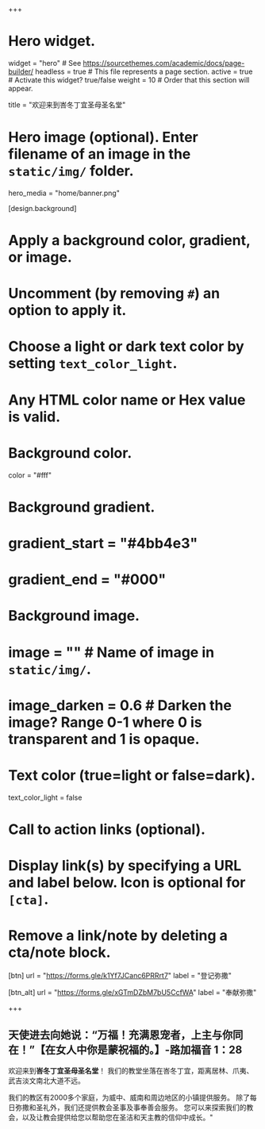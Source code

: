 +++
# Hero widget.
widget = "hero"  # See https://sourcethemes.com/academic/docs/page-builder/
headless = true  # This file represents a page section.
active = true  # Activate this widget? true/false
weight = 10  # Order that this section will appear.

title = "欢迎来到峇冬丁宜圣母圣名堂"

# Hero image (optional). Enter filename of an image in the `static/img/` folder.
hero_media = "home/banner.png"

[design.background]
  # Apply a background color, gradient, or image.
  #   Uncomment (by removing `#`) an option to apply it.
  #   Choose a light or dark text color by setting `text_color_light`.
  #   Any HTML color name or Hex value is valid.

  # Background color.
  color = "#fff"

  # Background gradient.
  # gradient_start = "#4bb4e3"
  # gradient_end = "#000"

  # Background image.
  # image = ""  # Name of image in `static/img/`.
  # image_darken = 0.6  # Darken the image? Range 0-1 where 0 is transparent and 1 is opaque.

  # Text color (true=light or false=dark).
  text_color_light = false

# Call to action links (optional).
#   Display link(s) by specifying a URL and label below. Icon is optional for `[cta]`.
#   Remove a link/note by deleting a cta/note block.
[btn]
  url = "https://forms.gle/k1Yf7JCanc6PRRrt7"
  label = "登记弥撒"

[btn_alt]
  url = "https://forms.gle/xGTmDZbM7bU5CcfWA"
  label = "奉献弥撒"

+++
## 天使进去向她说：“万福！充满恩宠者，上主与你同在！”【在女人中你是蒙祝福的。】**-路加福音 1：28**

欢迎来到**峇冬丁宜圣母圣名堂**！ 我们的教堂坐落在峇冬丁宜，距离居林、爪夷、武吉淡文南北大道不远。

我们的教区有2000多个家庭，为威中、威南和周边地区的小镇提供服务。 除了每日弥撒和圣礼外，我们还提供教会圣事及事奉善会服务。 您可以来探索我们的教会，以及让教会提供给您以帮助您在圣洁和天主教的信仰中成长。"
